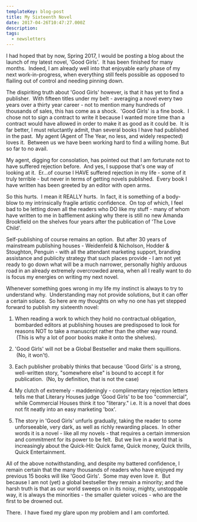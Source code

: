 ```yaml
---
templateKey: blog-post
title: My Sixteenth Novel
date: 2017-04-26T10:47:27.000Z
description: 
tags: 
  - newsletters
---
```


I had hoped that by now, Spring 2017, I would be posting a blog about the launch of my latest novel, 'Good Girls'.  It has been finished for many months.  Indeed, I am already well into that enjoyable early phase of my next work-in-progress, when everything still feels possible as opposed to flailing out of control and needing pinning down.

The dispiriting truth about 'Good Girls' however, is that it has yet to find a publisher.  With fifteen titles under my belt - averaging a novel every two years over a thirty year career - not to mention many hundreds of thousands of sales, this has come as a shock.  'Good Girls' is a fine book.  I chose not to sign a contract to write it because I wanted more time than a contract would have allowed in order to make it as good as it could be.  It is far better, I must reluctantly admit, than several books I have had published in the past.  My agent (Agent of The Year, no less, and widely respected) loves it.  Between us we have been working hard to find a willing home. But so far to no avail.

My agent, digging for consolation, has pointed out that I am fortunate not to have suffered rejection before.  And yes, I suppose that's one way of looking at it.  Er...of course I HAVE suffered rejection in my life - some of it truly terrible - but never in terms of getting novels published.  Every book I have written has been greeted by an editor with open arms.

So this hurts.  I mean it REALLY hurts.  In fact, it is something of a body-blow to my intrinsically fragile artistic confidence.  On top of which, I feel bad to be letting down all the readers who DO like my stuff - many of whom have written to me in bafflement asking why there is still no new Amanda Brookfield on the shelves four years after the publication of 'The Love Child'.

Self-publishing of course remains an option.  But after 30 years of mainstream publishing houses - Weidenfeld &amp; Nicholson, Hodder &amp; Stoughton, Penguin - with all the attendant marketing support, branding assistance and publicity strategy that such places provide - I am not yet ready to go down what will be a much narrower, personally highly arduous road in an already extremely overcrowded arena, when all I really want to do is focus my energies on writing my next novel.

Whenever something goes wrong in my life my instinct is always to try to understand why.  Understanding may not provide solutions, but it can offer a certain solace.  So here are my thoughts on why no one has yet stepped forward to publish my sixteenth novel:

1. When reading a work to which they hold no contractual obligation, bombarded editors at publishing houses are predisposed to look for reasons NOT to take a manuscript rather than the other way round.  (This is why a lot of poor books make it onto the shelves).

2. 'Good Girls' will not be a Global Bestseller and make them squillions.  (No, it won't).

3. Each publisher probably thinks that because 'Good Girls' is a strong, well-written story, "somewhere else" is bound to accept it for publication.  (No, by definition, that is not the case)

4. My clutch of extremely - maddeningly - complimentary rejection letters tells me that Literary Houses judge 'Good Girls' to be too "commercial", while Commercial Houses think it too "literary." i.e. It is a novel that does not fit neatly into an easy marketing 'box'.

5. The story in 'Good Girls' unfurls gradually, taking the reader to some unforseeable, very dark, as well as richly rewarding places.  In other words it is a novel - like all my novels - that requires a certain immersion and commitment for its power to be felt.  But we live in a world that is increasingly about the Quick-Hit: Quick fame, Quick money, Quick thrills, Quick Entertainment.

All of the above notwithstanding, and despite my battered confidence, I remain certain that the many thousands of readers who have enjoyed my previous 15 books will like 'Good Girls'.  Some may even love it.  But because I am not (yet) a global bestseller they remain a minority; and the harsh truth is that as our world sweeps on in its noisy, mighty, unstoppable way, it is always the minorities - the smaller quieter voices - who are the first to be drowned out.

There.  I have fixed my glare upon my problem and I am comforted.
